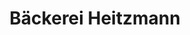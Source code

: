 ---
title: "Bäckerei Heitzmann"
url: /muellheim-im-markgraeflerland/baeckerei-heitzmann-werderstrasse/
shop: Bäckerei
---